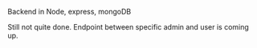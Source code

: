 Backend in Node, express, mongoDB 

Still not quite done. Endpoint between specific admin and user is coming up. 
